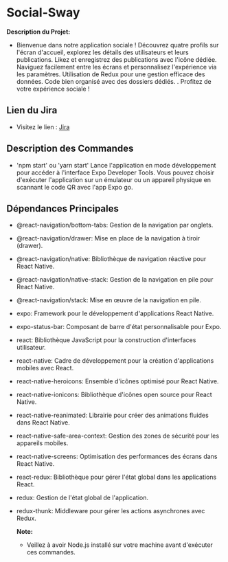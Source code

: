 # Social-Sway

**Description du Projet:**
* Bienvenue dans notre application sociale ! Découvrez quatre profils sur l'écran d'accueil, explorez les détails des utilisateurs et leurs publications. Likez et enregistrez des publications avec l'icône dédiée. Naviguez facilement entre les écrans et personnalisez l'expérience via les paramètres. Utilisation de Redux pour une gestion efficace des données. Code bien organisé avec des dossiers dédiés. . Profitez de votre expérience sociale !


## Lien du Jira
* Visitez le lien : [Jira](https://ikram-mahfoud.atlassian.net/jira/software/projects/SOC/boards/8)

## Description des Commandes
* 'npm start' ou 'yarn start'
Lance l'application en mode développement pour accéder à l'interface Expo Developer Tools. Vous pouvez choisir d'exécuter l'application sur un émulateur ou un appareil physique en scannant le code QR avec l'app Expo go.

## Dépendances Principales
* @react-navigation/bottom-tabs:
  Gestion de la navigation par onglets.

* @react-navigation/drawer:
  Mise en place de la navigation à tiroir (drawer).

* @react-navigation/native:
  Bibliothèque de navigation réactive pour React Native.

* @react-navigation/native-stack:
  Gestion de la navigation en pile pour React Native.

* @react-navigation/stack:
  Mise en œuvre de la navigation en pile.

* expo:
  Framework pour le développement d'applications React Native.

* expo-status-bar:
  Composant de barre d'état personnalisable pour Expo.

* react:
  Bibliothèque JavaScript pour la construction d'interfaces utilisateur.
  
* react-native:
  Cadre de développement pour la création d'applications mobiles avec React.

* react-native-heroicons:
  Ensemble d'icônes optimisé pour React Native.
  
* react-native-ionicons:
  Bibliothèque d'icônes open source pour React Native.
  
* react-native-reanimated:
  Librairie pour créer des animations fluides dans React Native.
  
* react-native-safe-area-context:
  Gestion des zones de sécurité pour les appareils mobiles.
  
* react-native-screens:
  Optimisation des performances des écrans dans React Native.
  
* react-redux:
  Bibliothèque pour gérer l'état global dans les applications React.
  
* redux:
  Gestion de l'état global de l'application.
  
* redux-thunk:
  Middleware pour gérer les actions asynchrones avec Redux.

  **Note:**
  * Veillez à avoir Node.js installé sur votre machine avant d'exécuter ces commandes.
